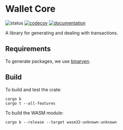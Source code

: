# Wallet Core

![status](https://github.com/dusk-network/wallet-core/workflows/Dusk%20CI/badge.svg)
[![codecov](https://codecov.io/gh/dusk-network/wallet-core/branch/main/graph/badge.svg?token=9W3J09AWZG)](https://codecov.io/gh/dusk-network/wallet-core)
[![documentation](https://img.shields.io/badge/docs-wallet-blue?logo=rust)](https://docs.rs/dusk-wallet-core/)

A library for generating and dealing with transactions.

## Requirements

To generate packages, we use [binaryen](https://github.com/WebAssembly/binaryen).

## Build

To build and test the crate:

```shell
cargo b
cargo t --all-features
```

To build the WASM module:

```shell
cargo b --release --target wasm32-unknown-unknown
```
